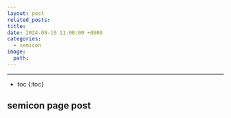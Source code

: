 ```yaml
---
layout: post
related_posts: 
title: 
date: 2024-08-10 11:00:00 +0900
categories:
  - semicon
image:
  path:
---
```

* * *
* toc
{:toc}

## semicon page post